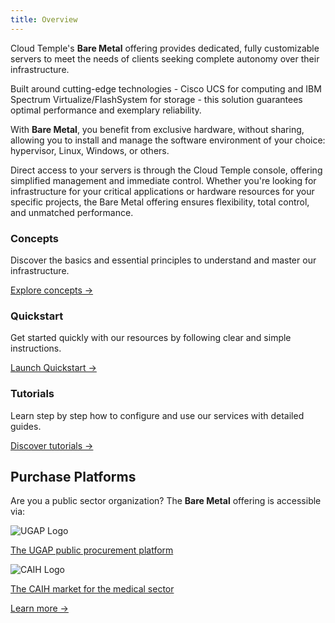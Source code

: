 ```yaml
---
title: Overview
---
```


Cloud Temple's __Bare Metal__ offering provides dedicated, fully customizable servers to meet the needs of clients seeking complete autonomy over their infrastructure.

Built around cutting-edge technologies - Cisco UCS for computing and IBM Spectrum Virtualize/FlashSystem for storage - this solution guarantees optimal performance and exemplary reliability.

With __Bare Metal__, you benefit from exclusive hardware, without sharing, allowing you to install and manage the software environment of your choice: hypervisor, Linux, Windows, or others.

Direct access to your servers is through the Cloud Temple console, offering simplified management and immediate control. Whether you're looking for infrastructure for your critical applications or hardware resources for your specific projects, the Bare Metal offering ensures flexibility, total control, and unmatched performance.

<div class="card-grid">
  <div class="card">
    <h3>Concepts</h3>
    <p>Discover the basics and essential principles to understand and master our infrastructure.</p>
    <a href="iaas_bare-metal/concepts" class="card-link">Explore concepts &rarr;</a>
  </div>
  <div class="card">
    <h3>Quickstart</h3>
    <p>Get started quickly with our resources by following clear and simple instructions.</p>
    <a href="iaas_bare-metal/quickstart" class="card-link">Launch Quickstart &rarr;</a>
  </div>
    <div class="card">
    <h3>Tutorials</h3>
    <p>Learn step by step how to configure and use our services with detailed guides.</p>
    <a href="iaas_bare-metal/tutorials" class="card-link">Discover tutorials &rarr;</a>
  </div>
</div>

## Purchase Platforms

<div class="purchase-platforms">
  <p>Are you a public sector organization? The <strong>Bare Metal</strong> offering is accessible via:</p>

  <div class="platform-card">
    <img src="https://www.medgest.fr/wp-content/uploads/sites/2/2021/09/nouveau-logo-ugap-2021.png" alt="UGAP Logo" class="platform-logo" />
    <p>
      <a href="https://cloudtour.capgemini.fr/partenaires/cloud-temple" target="_blank" rel="noopener noreferrer">
        The UGAP public procurement platform
      </a>
    </p>
  </div>

  <div class="platform-card">
      <img src="https://i0.wp.com/www.activus-software.fr/wp-content/uploads/2022/09/20221212-GRP-CAIH-BC.png?fit=1300%2C827&ssl=1" alt="CAIH Logo" class="platform-logo" />
    <p>
      <a href="https://www.caih-sante.org" target="_blank" rel="noopener noreferrer">
        The CAIH market for the medical sector
      </a>
    </p>
  </div>

  <a href="https://www.cloud-temple.com/cloud-souverain-disponible-via-lugap/" target="_blank" rel="noopener noreferrer" class="learn-more-link">
    Learn more &rarr;
  </a>
</div>

